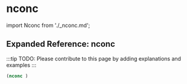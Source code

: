 # nconc

import Nconc from './_nconc.md';

<Nconc />

## Expanded Reference: nconc

:::tip
TODO: Please contribute to this page by adding explanations and examples
:::

```lisp
(nconc )
```

